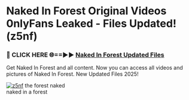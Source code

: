 # Naked In Forest Original Videos 0nlyFans Leaked - Files Updated! (z5nf)

<h3>🔴 CLICK HERE 🌐==►► <a href="https://tinyurl.com/up5wt9bj" rel="nofollow">Naked In Forest Updated Files</a></h3>

Get Naked In Forest and all content. Now you can access all videos and pictures of Naked In Forest. New Updated Files 2025!

[![z5nf](https://i.imgur.com/ABiUzMV.gif)](https://tinyurl.com/up5wt9bj)
the forest naked<br>
naked in a forest